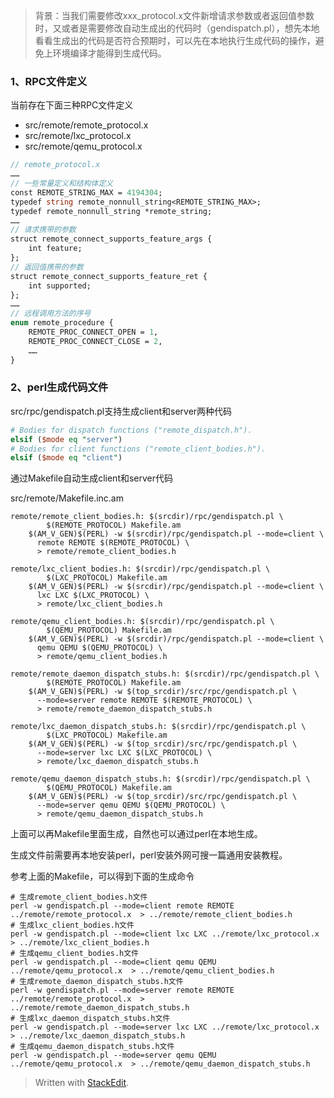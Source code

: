 

>背景：当我们需要修改xxx_protocol.x文件新增请求参数或者返回值参数时，又或者是需要修改自动生成出的代码时（gendispatch.pl），想先本地看看生成出的代码是否符合预期时，可以先在本地执行生成代码的操作，避免上环境编译才能得到生成代码。

### 1、RPC文件定义

当前存在下面三种RPC文件定义

 - src/remote/remote_protocol.x
 - src/remote/lxc_protocol.x
 - src/remote/qemu_protocol.x

```protobuf
// remote_protocol.x
……
// 一些常量定义和结构体定义
const REMOTE_STRING_MAX = 4194304;
typedef string remote_nonnull_string<REMOTE_STRING_MAX>;
typedef remote_nonnull_string *remote_string;
……
// 请求携带的参数
struct remote_connect_supports_feature_args {
    int feature;
};
// 返回值携带的参数
struct remote_connect_supports_feature_ret {
    int supported;
};
……
// 远程调用方法的序号
enum remote_procedure {
    REMOTE_PROC_CONNECT_OPEN = 1,
    REMOTE_PROC_CONNECT_CLOSE = 2,
    ……
}
```

### 2、perl生成代码文件

src/rpc/gendispatch.pl支持生成client和server两种代码
```perl
# Bodies for dispatch functions ("remote_dispatch.h").
elsif ($mode eq "server") 
# Bodies for client functions ("remote_client_bodies.h").
elsif ($mode eq "client")
```

通过Makefile自动生成client和server代码

src/remote/Makefile.inc.am
```
remote/remote_client_bodies.h: $(srcdir)/rpc/gendispatch.pl \
		$(REMOTE_PROTOCOL) Makefile.am
	$(AM_V_GEN)$(PERL) -w $(srcdir)/rpc/gendispatch.pl --mode=client \
	  remote REMOTE $(REMOTE_PROTOCOL) \
	  > remote/remote_client_bodies.h

remote/lxc_client_bodies.h: $(srcdir)/rpc/gendispatch.pl \
		$(LXC_PROTOCOL) Makefile.am
	$(AM_V_GEN)$(PERL) -w $(srcdir)/rpc/gendispatch.pl --mode=client \
	  lxc LXC $(LXC_PROTOCOL) \
	  > remote/lxc_client_bodies.h

remote/qemu_client_bodies.h: $(srcdir)/rpc/gendispatch.pl \
		$(QEMU_PROTOCOL) Makefile.am
	$(AM_V_GEN)$(PERL) -w $(srcdir)/rpc/gendispatch.pl --mode=client \
	  qemu QEMU $(QEMU_PROTOCOL) \
	  > remote/qemu_client_bodies.h

remote/remote_daemon_dispatch_stubs.h: $(srcdir)/rpc/gendispatch.pl \
		$(REMOTE_PROTOCOL) Makefile.am
	$(AM_V_GEN)$(PERL) -w $(top_srcdir)/src/rpc/gendispatch.pl \
	  --mode=server remote REMOTE $(REMOTE_PROTOCOL) \
	  > remote/remote_daemon_dispatch_stubs.h

remote/lxc_daemon_dispatch_stubs.h: $(srcdir)/rpc/gendispatch.pl \
		$(LXC_PROTOCOL) Makefile.am
	$(AM_V_GEN)$(PERL) -w $(top_srcdir)/src/rpc/gendispatch.pl \
	  --mode=server lxc LXC $(LXC_PROTOCOL) \
	  > remote/lxc_daemon_dispatch_stubs.h

remote/qemu_daemon_dispatch_stubs.h: $(srcdir)/rpc/gendispatch.pl \
		$(QEMU_PROTOCOL) Makefile.am
	$(AM_V_GEN)$(PERL) -w $(top_srcdir)/src/rpc/gendispatch.pl \
	  --mode=server qemu QEMU $(QEMU_PROTOCOL) \
	  > remote/qemu_daemon_dispatch_stubs.h

```

上面可以再Makefile里面生成，自然也可以通过perl在本地生成。

生成文件前需要再本地安装perl，perl安装外网可搜一篇通用安装教程。

参考上面的Makefile，可以得到下面的生成命令

```shell
# 生成remote_client_bodies.h文件
perl -w gendispatch.pl --mode=client remote REMOTE ../remote/remote_protocol.x  > ../remote/remote_client_bodies.h
# 生成lxc_client_bodies.h文件
perl -w gendispatch.pl --mode=client lxc LXC ../remote/lxc_protocol.x  > ../remote/lxc_client_bodies.h
# 生成qemu_client_bodies.h文件
perl -w gendispatch.pl --mode=client qemu QEMU ../remote/qemu_protocol.x  > ../remote/qemu_client_bodies.h
# 生成remote_daemon_dispatch_stubs.h文件
perl -w gendispatch.pl --mode=server remote REMOTE ../remote/remote_protocol.x  > ../remote/remote_daemon_dispatch_stubs.h
# 生成lxc_daemon_dispatch_stubs.h文件
perl -w gendispatch.pl --mode=server lxc LXC ../remote/lxc_protocol.x  > ../remote/lxc_daemon_dispatch_stubs.h
# 生成qemu_daemon_dispatch_stubs.h文件
perl -w gendispatch.pl --mode=server qemu QEMU ../remote/qemu_protocol.x  > ../remote/qemu_daemon_dispatch_stubs.h
```

> Written with [StackEdit](https://stackedit.io/).
<!--stackedit_data:
eyJoaXN0b3J5IjpbLTE0MDkzNzI1MjJdfQ==
-->